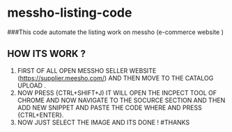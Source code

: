 # messho-listing-code
###This code automate the listing work on messho (e-commerce  website )
## HOW ITS WORK ?
1. FIRST OF ALL OPEN MESSHO SELLER WEBSITE (https://supplier.meesho.com/) AND THEN MOVE TO THE  CATALOG UPLOAD .
2. NOW PRESS {CTRL+SHIFT+J) IT WILL OPEN THE INCPECT TOOL OF CHROME AND NOW NAVIGATE TO THE SOCURCE SECTION AND THEN ADD NEW SNIPPET AND PASTE THE CODE WHERE AND PRESS {CTRL+ENTER}. 
3. NOW JUST SELECT THE IMAGE AND ITS DONE !
#THANKS
